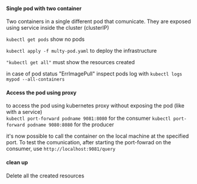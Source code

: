 <h4>Single pod with two container</h4>
Two containers in a single different pod that comunicate.
They are exposed using service inside the cluster (clusterIP)

<code>kubectl get pods</code> show no pods

<code>kubectl apply -f multy-pod.yaml</code> to deploy the infrastructure

<code>"kubectl get all"</code>
must show the resources created

in case of pod status "ErrImagePull" inspect pods log with
<code>kubectl logs mypod --all-containers</code>

<h4>Access the pod using proxy</h4>
to access the pod using kubernetes proxy without exposing the pod (like with a service)<br>
<code>kubectl port-forward podname 9081:8080</code> for the consumer
<code>kubectl port-forward podname 9080:8080</code> for the producer

it's now possible to call the container on the local machine at the specified port.
To test the comunication, after starting the port-fowrad on the consumer, use <code>http://localhost:9081/query </code>

<h4>clean up</h4>
Delete all the created resources